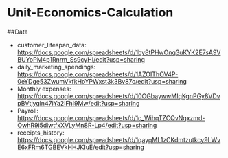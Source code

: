# Unit-Economics-Calculation
##Data
- customer_lifespan_data: https://docs.google.com/spreadsheets/d/1by8tPHwOnq3uKYK2E7sA9VBUYoPM4p1Rnrm_Ss9cyHI/edit?usp=sharing
- daily_marketing_spendings: https://docs.google.com/spreadsheets/d/1AZOIThOV4P-0eYDge53ZwumVkfkHoYPWxst3k3Bv87c/edit?usp=sharing
- Monthly expenses: https://docs.google.com/spreadsheets/d/10OGbaywwMIqKgnPGy8VDvpBVtjyqln47iYa2lFhI9Mw/edit?usp=sharing
- Payroll: https://docs.google.com/spreadsheets/d/1c_WihqTZCQvNgxzmd-OwhR9i5diwtfxXVLyMn8R-Lp4/edit?usp=sharing
- receipts_history: https://docs.google.com/spreadsheets/d/1qayqML1zCKdmtzutkcy9LWvE6xFRm6TGBEVkHHJKIuE/edit?usp=sharing
